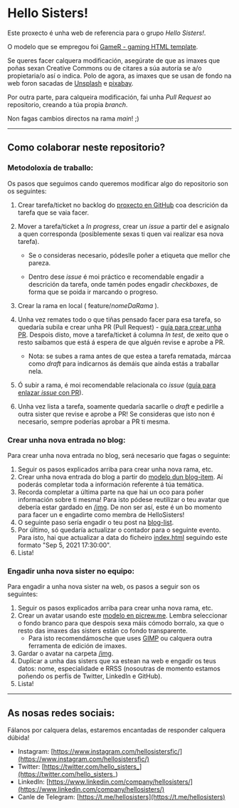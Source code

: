 # Hello Sisters!

Este proxecto é unha web de referencia para o grupo _Hello Sisters!_.

O modelo que se empregou foi [GameR - gaming HTML template](https://themehunt.com/item/1526056-gamer-gaming-html-template). 

Se queres facer calquera modificación, asegúrate de que as imaxes que poñas sexan Creative Commons ou de citares a súa autoría se a/o propietaria/o así o indica. Polo de agora, as imaxes que se usan de fondo na web foron sacadas de [Unsplash](https://unsplash.com/) e [pixabay](https://pixabay.com/).

Por outra parte, para calqueira modificación, fai unha *Pull Request* ao repositorio, creando a túa propia _branch_.

Non fagas cambios directos na rama _main_! ;)

_______________________

## Como colaborar neste repositorio?

### Metodoloxía de traballo:

Os pasos que seguimos cando queremos modificar algo do repositorio son os seguintes:

1. Crear tarefa/ticket no backlog do [proxecto en GitHub](https://github.com/hellosisters/hellosisters.github.io/projects/1) coa descrición da tarefa que se vaia facer.
2. Mover a tarefa/ticket a _In progress_, crear un _issue_ a partir del e asignalo a quen corresponda (posiblemente sexas ti quen vai realizar esa nova tarefa). 

   + Se o consideras necesario, pódeslle poñer a etiqueta que mellor che pareza.
   
   + Dentro dese _issue_ é moi práctico e recomendable engadir a descrición da tarefa, onde tamén podes engadir _checkboxes_, de forma que se poida ir marcando o progreso.
3. Crear la rama en local ( feature/_nomeDaRama_ ).
4. Unha vez remates todo o que tiñas pensado facer para esa tarefa, so quedaría subila e crear unha PR (Pull Request) - [guía para crear unha PR](https://docs.github.com/en/github/collaborating-with-issues-and-pull-requests/creating-a-pull-request). Despois disto, move a tarefa/ticket á columna _In test_, de xeito que o resto saibamos que está á espera de que alguén revise e aprobe a PR.
   
   + Nota: se subes a rama antes de que estea a tarefa rematada, márcaa como _draft_ para indicarnos ás demáis que aínda estás a traballar nela.

5. Ó subir a rama, é moi recomendable relacionala co _issue_ ([guía para enlazar _issue_ con PR](https://docs.github.com/en/github/managing-your-work-on-github/linking-a-pull-request-to-an-issue#about-linked-issues-and-pull-requests)).
6. Unha vez lista a tarefa, soamente quedaría sacarlle o _draft_ e pedirlle a outra sister que revise e aprobe a PR! Se consideras que isto non é necesario, sempre poderías aprobar a PR ti mesma.



### Crear unha nova entrada no blog:

Para crear unha nova entrada no blog, será necesario que fagas o seguinte:

1. Seguir os pasos explicados arriba para crear unha nova rama, etc.
2. Crear unha nova entrada do blog a partir do [modelo dun blog-item](https://github.com/hellosisters/hellosisters.github.io/blob/main/blog-items/blog-item.html). Aí poderás completar toda a información referente á túa temática.
3. Recorda completar a última parte na que hai un oco para poñer información sobre ti mesma! Para isto pódese reutilizar o teu avatar que debería estar gardado en [/img](https://github.com/hellosisters/hellosisters.github.io/tree/main/img). De non ser así, este é un bo momento para facer un e engadirte como membra de HelloSisters!
4. O seguinte paso sería engadir o teu post na [blog-list](https://github.com/hellosisters/hellosisters.github.io/blob/main/blog-items/blog-list.html).
5. Por último, só quedaría actualizar o contador para o seguinte evento. Para isto, hai que actualizar a data do ficheiro [index.html](https://github.com/hellosisters/hellosisters.github.io/blob/main/index.html) seguindo este formato "Sep 5, 2021 17:30:00".
6. Lista!



### Engadir unha nova sister no equipo:

Para engadir a unha nova sister na web, os pasos a seguir son os seguintes:

 1. Seguir os pasos explicados arriba para crear unha nova rama, etc.
 2. Crear un avatar usando este [modelo en picrew.me](https://picrew.me/image_maker/292231/). Lembra seleccionar o fondo branco para que despois sexa máis cómodo borralo, xa que o resto das imaxes das sisters están co fondo transparente. 
    + Para isto recomendámosche que uses [GIMP](https://www.gimp.org/) ou calquera outra ferramenta de edición de imaxes.
 3. Gardar o avatar na carpeta [/img](https://github.com/hellosisters/hellosisters.github.io/tree/main/img).
 4. Duplicar a unha das sisters que xa estean na web e engadir os teus datos: nome, especialidade e RRSS (nosoutras de momento estamos poñendo os perfís de Twitter, LinkedIn e GitHub).
 5. Lista!


 _______________________

 ## As nosas redes sociais:

 Fálanos por calquera delas, estaremos encantadas de responder calquera dúbida!

 * Instagram: [https://www.instagram.com/hellosistersfic/](https://www.instagram.com/hellosistersfic/)
 * Twitter: [https://twitter.com/hello_sisters_](https://twitter.com/hello_sisters_)
 * LinkedIn: [https://www.linkedin.com/company/hellosisters/](https://www.linkedin.com/company/hellosisters/)
 * Canle de Telegram: [https://t.me/hellosisters](https://t.me/hellosisters)